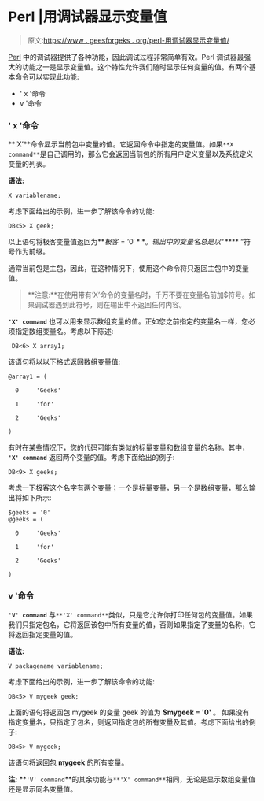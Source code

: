# Perl |用调试器显示变量值

> 原文:[https://www . geesforgeks . org/perl-用调试器显示变量值/](https://www.geeksforgeeks.org/perl-displaying-variable-values-with-a-debugger/)

[Perl](https://www.geeksforgeeks.org/introduction-to-perl/) 中的调试器提供了各种功能，因此调试过程非常简单有效。Perl 调试器最强大的功能之一是显示变量值。这个特性允许我们随时显示任何变量的值。有两个基本命令可以实现此功能:

*   ' x '命令
*   v '命令

### ' x '命令

**‘X’**命令显示当前包中变量的值。它返回命令中指定的变量值。如果`**X command**`是自己调用的，那么它会返回当前包的所有用户定义变量以及系统定义变量的列表。

**语法:**

```
X variablename;
```

考虑下面给出的示例，进一步了解该命令的功能:

```
DB<5> X geek;
```

以上语句将极客变量值返回为**$极客= '0'** 。输出中的变量名总是以“ **$** ”符号作为前缀。

通常当前包是主包，因此，在这种情况下，使用这个命令将只返回主包中的变量值。

> **注意:**在使用带有‘X’命令的变量名时，千万不要在变量名前加$符号。如果调试器遇到此符号，则在输出中不返回任何内容。

**`'X' command`** 也可以用来显示数组变量的值。正如您之前指定的变量名一样，您必须指定数组变量名。考虑以下陈述:

```
 DB<6> X array1;
```

该语句将以以下格式返回数组变量值:

```
@array1 = (

  0     'Geeks'

  1     'for'

  2     'Geeks'

)

```

有时在某些情况下，您的代码可能有类似的标量变量和数组变量的名称。其中， **`'X' command`** 返回两个变量的值。考虑下面给出的例子:

```
DB<9> X geeks;
```

考虑一下极客这个名字有两个变量；一个是标量变量，另一个是数组变量，那么输出将如下所示:

```
$geeks = '0'
@geeks = (

  0     'Geeks'

  1     'for'

  2     'Geeks'

)

```

### v '命令

**`'V' command`** 与`**'X' command**`类似，只是它允许你打印任何包的变量值。如果我们只指定包名，它将返回该包中所有变量的值，否则如果指定了变量的名称，它将返回指定变量的值。

**语法:**

```
V packagename variablename;
```

考虑下面给出的示例，进一步了解该命令的功能:

```
DB<5> V mygeek geek;
```

上面的语句将返回包 mygeek 的变量 geek 的值为 **$mygeek = '0'** 。
如果没有指定变量名，只指定了包名，则返回指定包的所有变量及其值。考虑下面给出的例子:

```
DB<5> V mygeek;
```

该语句将返回包 **mygeek** 的所有变量。

**注:**
**`'V' command`**的其余功能与`**'X' command**`相同，无论是显示数组变量值还是显示同名变量值。